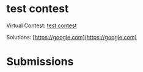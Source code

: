 # test contest

Virtual Contest: [test contest](https://google.com)

Solutions: [https://google.com](https://google.com)

# Submissions
